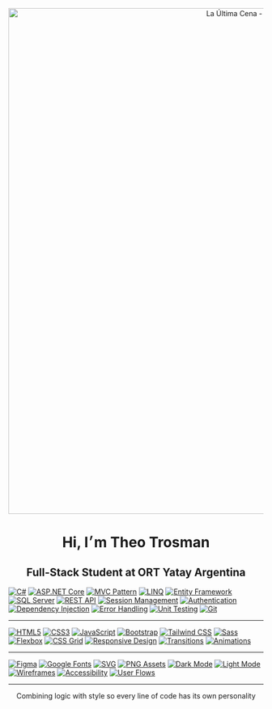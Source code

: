 <p align="center">
  <img src="https://github.com/user-attachments/assets/cf6f27ae-7441-41fc-adf5-ff821b99e1a9" 
       alt="La Última Cena - Leonardo da Vinci" 
       width="1000"
</p>
<h1 align="center">Hi, I׳m Theo Trosman</h1>
<h2 align="center">Full-Stack Student at ORT Yatay Argentina</h2> 

[![C#](https://img.shields.io/badge/C%23-000000?style=for-the-badge&logo=csharp&logoColor=F2E2C4)]()
[![ASP.NET Core](https://img.shields.io/badge/ASP.NET%20Core-000000?style=for-the-badge&logo=dotnet&logoColor=F2E2C4)]()
[![MVC Pattern](https://img.shields.io/badge/MVC-000000?style=for-the-badge&logo=visualstudiocode&logoColor=F2E2C4)]()
[![LINQ](https://img.shields.io/badge/LINQ-000000?style=for-the-badge&logo=codewars&logoColor=F2E2C4)]()
[![Entity Framework](https://img.shields.io/badge/Entity%20Framework-000000?style=for-the-badge&logo=dotnet&logoColor=F2E2C4)]()
[![SQL Server](https://img.shields.io/badge/SQL%20Server-000000?style=for-the-badge&logo=microsoftsqlserver&logoColor=F2E2C4)]()
[![REST API](https://img.shields.io/badge/REST%20API-000000?style=for-the-badge&logo=api&logoColor=F2E2C4)]()
[![Session Management](https://img.shields.io/badge/Session%20Management-000000?style=for-the-badge&logo=session&logoColor=F2E2C4)]()
[![Authentication](https://img.shields.io/badge/Authentication-000000?style=for-the-badge&logo=lock&logoColor=F2E2C4)]()
[![Dependency Injection](https://img.shields.io/badge/Dependency%20Injection-000000?style=for-the-badge&logo=syringe&logoColor=F2E2C4)]()
[![Error Handling](https://img.shields.io/badge/Error%20Handling-000000?style=for-the-badge&logo=bug&logoColor=F2E2C4)]()
[![Unit Testing](https://img.shields.io/badge/Unit%20Testing-000000?style=for-the-badge&logo=testtube&logoColor=F2E2C4)]()
[![Git](https://img.shields.io/badge/Git-000000?style=for-the-badge&logo=git&logoColor=F2E2C4)]()

---

[![HTML5](https://img.shields.io/badge/HTML5-111111?style=for-the-badge&logo=html5&logoColor=F2E2C4)]()
[![CSS3](https://img.shields.io/badge/CSS3-111111?style=for-the-badge&logo=css3&logoColor=F2E2C4)]()
[![JavaScript](https://img.shields.io/badge/JavaScript-111111?style=for-the-badge&logo=javascript&logoColor=F2E2C4)]()
[![Bootstrap](https://img.shields.io/badge/Bootstrap-111111?style=for-the-badge&logo=bootstrap&logoColor=F2E2C4)]()
[![Tailwind CSS](https://img.shields.io/badge/TailwindCSS-111111?style=for-the-badge&logo=tailwindcss&logoColor=F2E2C4)]()
[![Sass](https://img.shields.io/badge/Sass-111111?style=for-the-badge&logo=sass&logoColor=F2E2C4)]()
[![Flexbox](https://img.shields.io/badge/Flexbox-111111?style=for-the-badge&logo=css3&logoColor=F2E2C4)]()
[![CSS Grid](https://img.shields.io/badge/CSS%20Grid-111111?style=for-the-badge&logo=csswizardry&logoColor=F2E2C4)]()
[![Responsive Design](https://img.shields.io/badge/Responsive%20Design-111111?style=for-the-badge&logo=responsive&logoColor=F2E2C4)]()
[![Transitions](https://img.shields.io/badge/Transitions-111111?style=for-the-badge&logo=transition&logoColor=F2E2C4)]()
[![Animations](https://img.shields.io/badge/Animations-111111?style=for-the-badge&logo=css3&logoColor=F2E2C4)]()


---

[![Figma](https://img.shields.io/badge/Figma-1A1A1A?style=for-the-badge&logo=figma&logoColor=F2E2C4)]()
[![Google Fonts](https://img.shields.io/badge/Google%20Fonts-1A1A1A?style=for-the-badge&logo=google&logoColor=F2E2C4)]()
[![SVG](https://img.shields.io/badge/SVG-1A1A1A?style=for-the-badge&logo=svg&logoColor=F2E2C4)]()
[![PNG Assets](https://img.shields.io/badge/PNG-1A1A1A?style=for-the-badge&logo=file-image&logoColor=F2E2C4)]()
[![Dark Mode](https://img.shields.io/badge/Dark%20Mode-1A1A1A?style=for-the-badge&logo=moon&logoColor=F2E2C4)]()
[![Light Mode](https://img.shields.io/badge/Light%20Mode-1A1A1A?style=for-the-badge&logo=sun&logoColor=F2E2C4)]()
[![Wireframes](https://img.shields.io/badge/Wireframes-1A1A1A?style=for-the-badge&logo=sketch&logoColor=F2E2C4)]()
[![Accessibility](https://img.shields.io/badge/Accessibility-1A1A1A?style=for-the-badge&logo=accessibility&logoColor=F2E2C4)]()
[![User Flows](https://img.shields.io/badge/User%20Flows-1A1A1A?style=for-the-badge&logo=user&logoColor=F2E2C4)]()

---

<p align="center">
Combining logic with style so every line of code has its own personality
</p>
